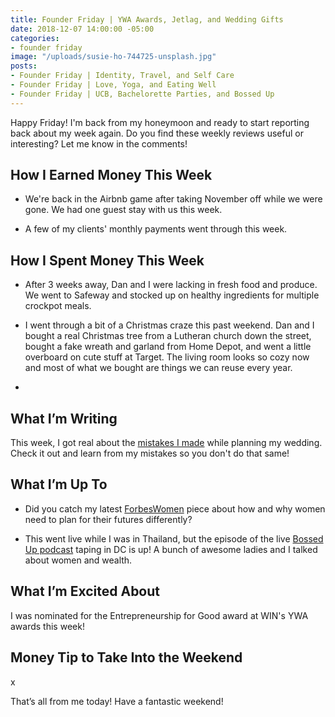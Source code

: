 ```yaml
---
title: Founder Friday | YWA Awards, Jetlag, and Wedding Gifts
date: 2018-12-07 14:00:00 -05:00
categories:
- founder friday
image: "/uploads/susie-ho-744725-unsplash.jpg"
posts:
- Founder Friday | Identity, Travel, and Self Care
- Founder Friday | Love, Yoga, and Eating Well
- Founder Friday | UCB, Bachelorette Parties, and Bossed Up
---
```


Happy Friday! I'm back from my honeymoon and ready to start reporting back about my week again. Do you find these weekly reviews useful or interesting? Let me know in the comments!

## How I Earned Money This Week

* We're back in the Airbnb game after taking November off while we were gone. We had one guest stay with us this week.

* A few of my clients' monthly payments went through this week.

## **How I Spent Money This Week**

* After 3 weeks away, Dan and I were lacking in fresh food and produce. We went to Safeway and stocked up on healthy ingredients for multiple crockpot meals.

* I went through a bit of a Christmas craze this past weekend. Dan and I bought a real Christmas tree from a Lutheran church down the street, bought a fake wreath and garland from Home Depot, and went a little overboard on cute stuff at Target. The living room looks so cozy now and most of what we bought are things we can reuse every year.

* 

## **What I’m Writing**

This week, I got real about the [mistakes I made](https://www.maggiegermano.com/blog/5-mistakes-i-made-while-planning-my-wedding/) while planning my wedding. Check it out and learn from my mistakes so you don't do that same!

## **What I’m Up To**

* Did you catch my latest [ForbesWomen](https://www.forbes.com/sites/maggiegermano/2018/11/06/why-and-how-women-must-prepare-differently-for-the-future/) piece about how and why women need to plan for their futures differently?

* This went live while I was in Thailand, but the episode of the live [Bossed Up podcast](https://bossedup.org/episode72/) taping in DC is up! A bunch of awesome ladies and I talked about women and wealth. 

## **What I’m Excited About**

I was nominated for the Entrepreneurship for Good award at WIN's YWA awards this week!

## **Money Tip to Take Into the Weekend**

x

That’s all from me today! Have a fantastic weekend!